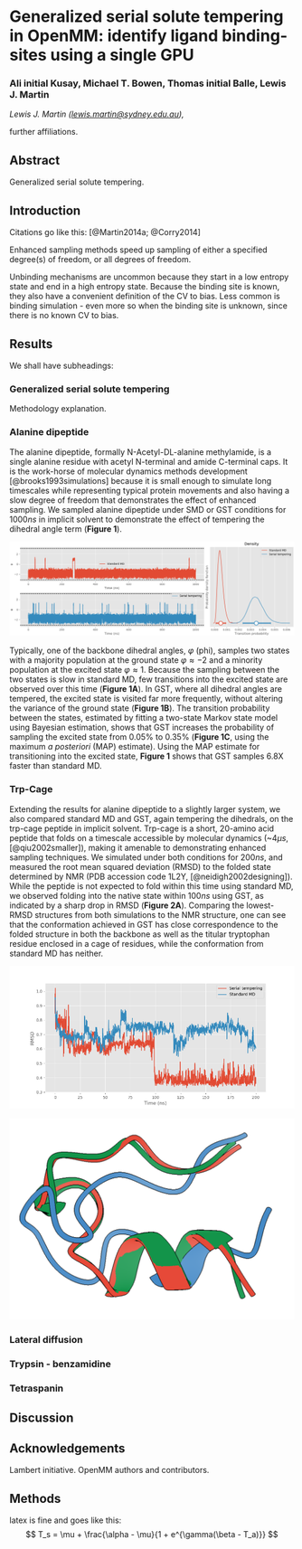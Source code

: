# Generalized serial solute tempering in OpenMM: identify ligand binding-sites using a single GPU

### Ali initial Kusay, Michael T. Bowen, Thomas initial Balle, Lewis J. Martin

*Lewis J. Martin ([lewis.martin@sydney.edu.au](mailto:lewis.martin@sydney.edu.au)),*

further affiliations.

## Abstract

Generalized serial solute tempering. 

## Introduction

Citations go like this: [@Martin2014a; @Corry2014]

Enhanced sampling methods speed up sampling of either a specified degree(s) of freedom, or all degrees of freedom. 

Unbinding mechanisms are uncommon because they start in a low entropy state and end in a high entropy state. Because the binding site is known, they also have a convenient definition of the CV to bias. Less common is binding simulation - even more so when the binding site is unknown, since there is no known CV to bias.

## Results

We shall have subheadings:

### Generalized serial solute tempering

Methodology explanation. 

### Alanine dipeptide

The alanine dipeptide, formally N-Acetyl-DL-alanine methylamide, is a single alanine residue with acetyl N-terminal and amide C-terminal caps. It is the work-horse of molecular dynamics methods development [@brooks1993simulations] because it is small enough to simulate long timescales while representing typical protein movements and also having a slow degree of freedom that demonstrates the effect of enhanced sampling. We sampled alanine dipeptide under SMD or GST conditions for 1000$ns$ in implicit solvent to demonstrate the effect of tempering the dihedral angle term (**Figure 1**).  

![Figure1](../figures/ala_di.tif)



Typically, one of the backbone dihedral angles, $\varphi$ (phi), samples two states with a majority population at the ground state $\varphi\approx-2$ and a minority population at the excited state $\varphi\approx1$. Because the sampling between the two states is slow in standard MD, few transitions into the excited state are observed over this time (**Figure 1A**). In GST, where all dihedral angles are tempered, the excited state is visited far more frequently, without altering the variance of the ground state (**Figure 1B**).  The transition probability between the states, estimated by fitting a two-state Markov state model using Bayesian estimation, shows that GST increases the probability of sampling the excited state from 0.05% to 0.35% (**Figure 1C**, using the maximum *a posteriori* (MAP) estimate). Using the MAP estimate for transitioning into the excited state, **Figure 1** shows that GST samples 6.8X faster than standard MD.

### Trp-Cage

Extending the results for alanine dipeptide to a slightly larger system, we also compared standard MD and GST, again tempering the dihedrals, on the trp-cage peptide in implicit solvent. Trp-cage is a short, 20-amino acid peptide that folds on a timescale accessible by molecular dynamics (~4$\mu s$, [@qiu2002smaller]), making it amenable to demonstrating enhanced sampling techniques.  We simulated under both conditions for 200$ns$, and measured the root mean squared deviation (RMSD) to the folded state determined by NMR (PDB accession code 1L2Y, [@neidigh2002designing]). While the peptide is not expected to fold within this time using standard MD, we observed folding into the native state within 100$ns$ using GST, as indicated by a sharp drop in RMSD (**Figure 2A**). Comparing the lowest-RMSD structures from both simulations to the NMR structure, one can see that the conformation achieved in GST has close correspondence to the folded structure in both the backbone as well as the titular tryptophan residue enclosed in a cage of residues, while the conformation from standard MD has neither. 

![Figure2](../figures/trpcage.tif)



![Figure2](../figures/aligned_structures.png)

### Lateral diffusion



### Trypsin - benzamidine



### Tetraspanin





## Discussion



## Acknowledgements

Lambert initiative. OpenMM authors and contributors. 



## Methods

latex is fine and goes like this:
$$
T_s = \mu + \frac{\alpha - \mu}{1 + e^{\gamma(\beta - T_a)}}
$$
